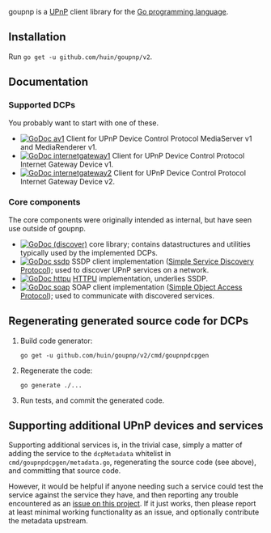 goupnp is a [UPnP](https://en.wikipedia.org/wiki/Universal_Plug_and_Play)
client library for the [Go programming language](https://golang.org/).

## Installation

Run `go get -u github.com/huin/goupnp/v2`.

## Documentation

### Supported DCPs

You probably want to start with one of these.

* [![GoDoc](https://godoc.org/github.com/huin/goupnp/v2/dcps/av1?status.svg)
  av1](https://godoc.org/github.com/huin/goupnp/v2/dcps/av1) Client for UPnP
  Device Control Protocol MediaServer v1 and MediaRenderer v1.
* [![GoDoc](https://godoc.org/github.com/huin/goupnp/v2/dcps/internetgateway1?status.svg)
  internetgateway1](https://godoc.org/github.com/huin/goupnp/v2/dcps/internetgateway1)
  Client for UPnP Device Control Protocol Internet Gateway Device v1.
* [![GoDoc](https://godoc.org/github.com/huin/goupnp/v2/dcps/internetgateway2?status.svg)
  internetgateway2](https://godoc.org/github.com/huin/goupnp/v2/dcps/internetgateway2)
  Client for UPnP Device Control Protocol Internet Gateway Device v2.

### Core components

The core components were originally intended as internal, but have seen use
outside of goupnp.

* [![GoDoc](https://godoc.org/github.com/huin/goupnp/v2/discover?status.svg)
  (discover)](https://godoc.org/github.com/huin/goupnp/v2/discover) core
  library; contains datastructures and utilities typically used by the
  implemented DCPs.
* [![GoDoc](https://godoc.org/github.com/huin/goupnp/v2/ssdp?status.svg)
  ssdp](https://godoc.org/github.com/huin/goupnp/v2/ssdp) SSDP client
  implementation ([Simple Service Discovery
  Protocol](https://en.wikipedia.org/wiki/Simple_Service_Discovery_Protocol));
  used to discover UPnP services on a network.
* [![GoDoc](https://godoc.org/github.com/huin/goupnp/v2/httpu?status.svg)
  httpu](https://godoc.org/github.com/huin/goupnp/v2/httpu)
  [HTTPU](https://en.wikipedia.org/wiki/HTTPU) implementation, underlies SSDP.
* [![GoDoc](https://godoc.org/github.com/huin/goupnp/v2/soap?status.svg)
  soap](https://godoc.org/github.com/huin/goupnp/v2/soap) SOAP client
  implementation ([Simple Object Access
  Protocol](https://en.wikipedia.org/wiki/SOAP)); used to communicate with
  discovered services.

## Regenerating generated source code for DCPs

1. Build code generator:

	`go get -u github.com/huin/goupnp/v2/cmd/goupnpdcpgen`

2. Regenerate the code:

	`go generate ./...`

3. Run tests, and commit the generated code.

## Supporting additional UPnP devices and services

Supporting additional services is, in the trivial case, simply a matter of
adding the service to the `dcpMetadata` whitelist in
`cmd/goupnpdcpgen/metadata.go`, regenerating the source code (see above), and
committing that source code.

However, it would be helpful if anyone needing such a service could test the
service against the service they have, and then reporting any trouble
encountered as an [issue on this
project](https://github.com/huin/goupnp/v2/issues/new). If it just works, then
please report at least minimal working functionality as an issue, and
optionally contribute the metadata upstream.
